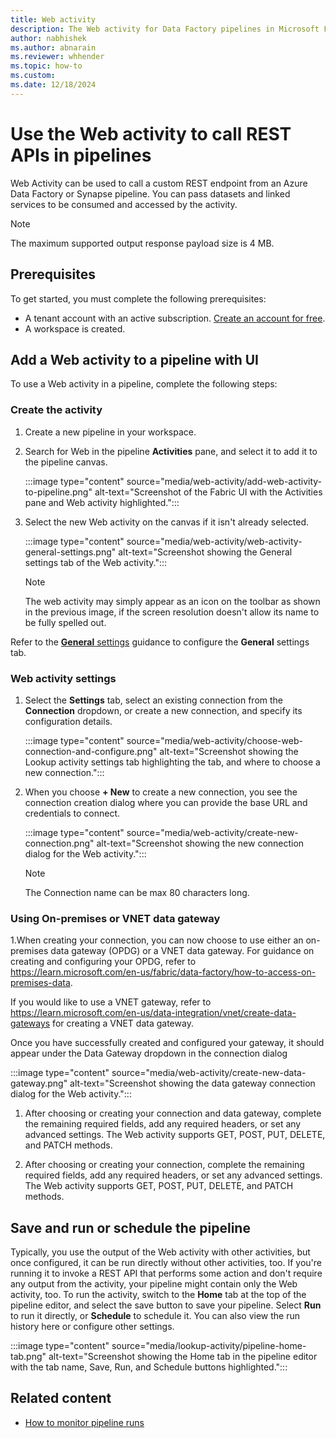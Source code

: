 ```yaml
---
title: Web activity
description: The Web activity for Data Factory pipelines in Microsoft Fabric allows you to make requests to REST APIs on the web and retrieve their results.
author: nabhishek
ms.author: abnarain
ms.reviewer: whhender
ms.topic: how-to
ms.custom:
ms.date: 12/18/2024
---
```


# Use the Web activity to call REST APIs in pipelines

Web Activity can be used to call a custom REST endpoint from an Azure Data Factory or Synapse pipeline. You can pass datasets and linked services to be consumed and accessed by the activity.

> [!NOTE]
> The maximum supported output response payload size is 4 MB.

## Prerequisites

To get started, you must complete the following prerequisites:

- A tenant account with an active subscription. [Create an account for free](../fundamentals/fabric-trial.md).
- A workspace is created.

## Add a Web activity to a pipeline with UI

To use a Web activity in a pipeline, complete the following steps:

### Create the activity

1. Create a new pipeline in your workspace.
1. Search for Web in the pipeline **Activities** pane, and select it to add it to the pipeline canvas.

   :::image type="content" source="media/web-activity/add-web-activity-to-pipeline.png" alt-text="Screenshot of the Fabric UI with the Activities pane and Web activity highlighted.":::

1. Select the new Web activity on the canvas if it isn't already selected.

   :::image type="content" source="media/web-activity/web-activity-general-settings.png" alt-text="Screenshot showing the General settings tab of the Web activity.":::

   > [!NOTE]
   > The web activity may simply appear as an icon on the toolbar as shown in the previous image, if the screen resolution doesn't allow its name to be fully spelled out.

Refer to the [**General** settings](activity-overview.md#general-settings) guidance to configure the **General** settings tab.

### Web activity settings

1. Select the **Settings** tab, select an existing connection from the **Connection** dropdown, or create a new connection, and specify its configuration details.

   :::image type="content" source="media/web-activity/choose-web-connection-and-configure.png" alt-text="Screenshot showing the Lookup activity settings tab highlighting the tab, and where to choose a new connection.":::

1. When you choose **+ New** to create a new connection, you see the connection creation dialog where you can provide the base URL and credentials to connect.

   :::image type="content" source="media/web-activity/create-new-connection.png" alt-text="Screenshot showing the new connection dialog for the Web activity.":::

   > [!NOTE]
   > The Connection name can be max 80 characters long.
   
### Using On-premises or VNET data gateway
1.When creating your connection, you can now choose to use either an on-premises data gateway (OPDG) or a VNET data gateway. For guidance on creating and configuring your OPDG, refer to https://learn.microsoft.com/en-us/fabric/data-factory/how-to-access-on-premises-data.

If you would like to use a VNET gateway, refer to https://learn.microsoft.com/en-us/data-integration/vnet/create-data-gateways for creating a VNET data gateway.

Once you have successfully created and configured your gateway, it should appear under the Data Gateway dropdown in the connection dialog

  :::image type="content" source="media/web-activity/create-new-data-gateway.png" alt-text="Screenshot showing the data gateway connection dialog for the Web activity.":::

1. After choosing or creating your connection and data gateway, complete the remaining required fields, add any required headers, or set any advanced settings. The Web activity supports GET, POST, PUT, DELETE, and PATCH methods.

1. After choosing or creating your connection, complete the remaining required fields, add any required headers, or set any advanced settings. The Web activity supports GET, POST, PUT, DELETE, and PATCH methods.

## Save and run or schedule the pipeline

Typically, you use the output of the Web activity with other activities, but once configured, it can be run directly without other activities, too. If you're running it to invoke a REST API that performs some action and don't require any output from the activity, your pipeline might contain only the Web activity, too. To run the activity, switch to the **Home** tab at the top of the pipeline editor, and select the save button to save your pipeline. Select **Run** to run it directly, or **Schedule** to schedule it.  You can also view the run history here or configure other settings.

:::image type="content" source="media/lookup-activity/pipeline-home-tab.png" alt-text="Screenshot showing the Home tab in the pipeline editor with the tab name, Save, Run, and Schedule buttons highlighted.":::

## Related content

- [How to monitor pipeline runs](monitor-pipeline-runs.md)

